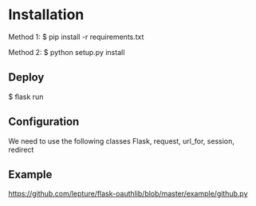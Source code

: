 # Installation

Method 1:
$ pip install -r requirements.txt

Method 2:
$ python setup.py install

## Deploy

$ flask run

## Configuration

We need to use the following classes Flask, request, url_for, session, redirect

## Example

https://github.com/lepture/flask-oauthlib/blob/master/example/github.py
